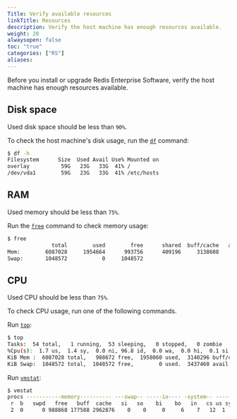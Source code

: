 ```yaml
---
Title: Verify available resources
linkTitle: Resources
description: Verify the host machine has enough resources available.
weight: 20
alwaysopen: false
toc: "true"
categories: ["RS"]
aliases: 
---
```


Before you install or upgrade Redis Enterprise Software, verify the host machine has enough resources available.

## Disk space

Used disk space should be less than `90%`.

To check the host machine's disk usage, run the [`df`](https://man7.org/linux/man-pages/man1/df.1.html) command:

```sh
$ df -h
Filesystem      Size  Used Avail Use% Mounted on
overlay          59G   23G   33G  41% /
/dev/vda1        59G   23G   33G  41% /etc/hosts
```

## RAM

Used memory should be less than `75%`.

Run the [`free`](https://man7.org/linux/man-pages/man1/free.1.html) command to check memory usage:

```sh
$ free
              total        used        free      shared  buff/cache   available
Mem:        6087028     1954664      993756      409196     3138608     3440856
Swap:       1048572           0     1048572
```

## CPU

Used CPU should be less than `75%`.

To check CPU usage, run one of the following commands.

Run [`top`](https://man7.org/linux/man-pages/man1/top.1.html):

```sh
$ top
Tasks:  54 total,   1 running,  53 sleeping,   0 stopped,   0 zombie
%Cpu(s):  1.7 us,  1.4 sy,  0.0 ni, 96.8 id,  0.0 wa,  0.0 hi,  0.1 si,  0.0 st
KiB Mem :  6087028 total,   988672 free,  1958060 used,  3140296 buff/cache
KiB Swap:  1048572 total,  1048572 free,        0 used.  3437460 avail Mem 
```

Run [`vmstat`](https://man7.org/linux/man-pages/man8/vmstat.8.html):

```sh
$ vmstat
procs -----------memory---------- ---swap-- -----io---- -system-- ------cpu-----
 r  b   swpd   free   buff  cache   si   so    bi    bo   in   cs us sy id wa st
 2  0      0 988868 177588 2962876    0    0     0     6    7   12  1  1 99  0  0
```

